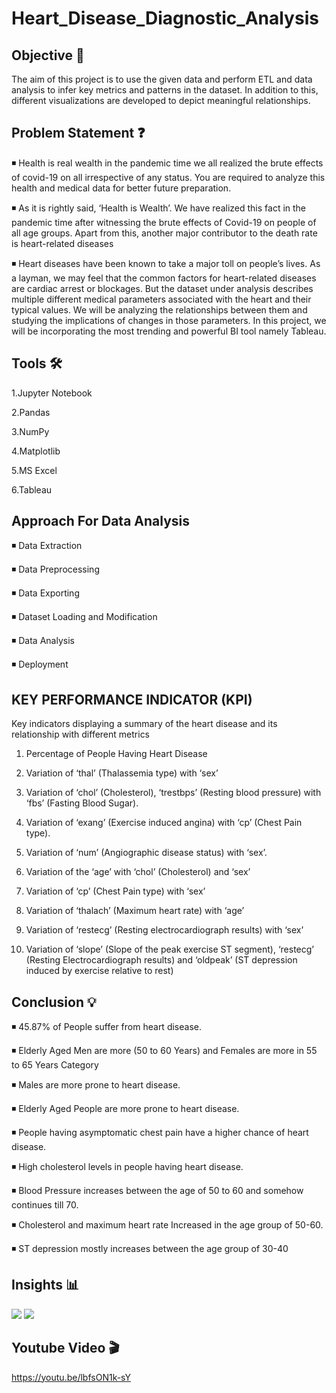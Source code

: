 # Heart_Disease_Diagnostic_Analysis

##  Objective 🎯 
  The aim of this project is to use the given data and perform ETL and data analysis to infer
  key metrics and patterns in the dataset. In addition to this, different visualizations are 
  developed to depict meaningful relationships.


## Problem Statement ❓
◾ Health is real wealth in the pandemic time we all realized the brute effects of covid-19 on 
  all irrespective of any status. You are required to analyze this health and medical data 
  for better future preparation.
  
◾ As it is rightly said, ‘Health is Wealth’. We have realized this fact in the pandemic time 
  after witnessing the brute effects of Covid-19 on people of all age groups. Apart from 
  this, another major contributor to the death rate is heart-related diseases
  
◾ Heart diseases have been known to take a major toll on people’s lives. As a layman, we 
  may feel that the common factors for heart-related diseases are cardiac arrest or 
  blockages. But the dataset under analysis describes multiple different medical 
  parameters associated with the heart and their typical values. We will be analyzing the 
  relationships between them and studying the implications of changes in those 
  parameters. In this project, we will be incorporating the most trending and powerful BI 
  tool namely Tableau.

## Tools 🛠 
1.Jupyter Notebook

2.Pandas 

3.NumPy

4.Matplotlib

5.MS Excel

6.Tableau

## Approach For Data Analysis 
◾ Data Extraction

◾ Data Preprocessing

◾ Data Exporting

◾ Dataset Loading and Modification

◾ Data Analysis

◾ Deployment

## KEY PERFORMANCE INDICATOR (KPI)
Key indicators displaying a summary of the heart disease and its relationship with different metrics 

1. Percentage of People Having Heart Disease 

2. Variation of ‘thal’ (Thalassemia type) with ‘sex’

3. Variation of ‘chol’ (Cholesterol), ‘trestbps’ (Resting blood pressure) with ‘fbs’ (Fasting Blood Sugar).

4. Variation of ‘exang’ (Exercise induced angina) with ‘cp’ (Chest Pain type).

5. Variation of ‘num’ (Angiographic disease status) with ‘sex’.

6. Variation of the ‘age’ with ‘chol’ (Cholesterol) and ‘sex’

7. Variation of ‘cp’ (Chest Pain type) with ‘sex’ 

8. Variation of ‘thalach’ (Maximum heart rate) with ‘age’ 

9. Variation of ‘restecg’ (Resting electrocardiograph results) with ‘sex’

10. Variation of ‘slope’ (Slope of the peak exercise ST segment), ‘restecg’ (Resting Electrocardiograph 
   results) and ‘oldpeak’ (ST depression induced by exercise relative to rest)

## Conclusion 💡
◾ 45.87% of People suffer from heart disease.

◾ Elderly Aged Men are more (50 to 60 Years) and Females are more in 55 to 65 Years 
  Category

◾ Males are more prone to heart disease.

◾ Elderly Aged People are more prone to heart disease.

◾ People having asymptomatic chest pain have a higher chance of heart disease.

◾ High cholesterol levels in people having heart disease.

◾ Blood Pressure increases between the age of 50 to 60 and somehow continues till 70. 

◾ Cholesterol and maximum heart rate Increased in the age group of 50-60. 

◾ ST depression mostly increases between the age group of 30-40






## Insights 📊
<img src="https://i.postimg.cc/Dyjk5bVK/Screenshot-141.png">

<img src="https://i.postimg.cc/mgHXMcBj/Screenshot-142.png">

## Youtube Video 🎬
https://youtu.be/lbfsON1k-sY

